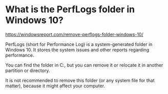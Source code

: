 # What is the PerfLogs folder in Windows 10?
https://windowsreport.com/remove-perflogs-folder-windows-10/

PerfLogs (short for Performance Log) is a system-generated folder in Windows 10. It stores the system issues and other reports regarding performance.

You can find the folder in C:, but you can remove it or relocate it in another partition or directory.

It is not recommended to remove this folder (or any system file for that matter), because it might affect your computer.